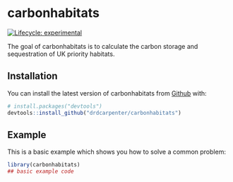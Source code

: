 
<!-- README.md is generated from README.Rmd. Please edit that file -->

# carbonhabitats

<!-- badges: start -->

[![Lifecycle:
experimental](https://img.shields.io/badge/lifecycle-experimental-orange.svg)](https://www.tidyverse.org/lifecycle/#experimental)
<!-- badges: end -->

The goal of carbonhabitats is to calculate the carbon storage and
sequestration of UK priority habitats.

## Installation

You can install the latest version of carbonhabitats from
[Github](https://github,com/drdcarpenter/carbonhabitats) with:

``` r
# install.packages("devtools")
devtools::install_github("drdcarpenter/carbonhabitats")
```

## Example

This is a basic example which shows you how to solve a common problem:

``` r
library(carbonhabitats)
## basic example code
```
